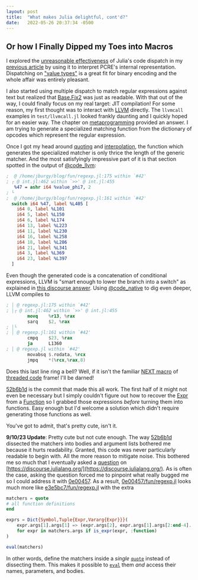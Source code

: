 ```yaml
---
layout: post
title:  "What makes Julia delightful, cont'd?"
date:   2022-05-26 20:37:34 -0500
---
```

## Or how I Finally Dipped my Toes into Macros

I explored the [unreasonable effectiveness](https://www.juliaopt.org/meetings/santiago2019/slides/stefan_karpinski.pdf)
of Julia's code dispatch in my [previous article]({{page.previous.url}}) by using it to interpret PCRE's internal
representation.  Dispatching on ["value types"](https://docs.julialang.org/en/v1/manual/types/#%22Value-types%22)
is a great fit for binary encoding and the whole affair was entirely pleasant.

I also started using multiple dispatch to match regular expressions against text but realized that 
[Base.Fix2](https://docs.julialang.org/en/v1/base/base/#Base.Fix2) was just as readable.  With that out of the way, I
could finally focus on my real target: JIT compilation!  For some reason, my first thought was to interact
with [LLVM](https://docs.julialang.org/en/v1/devdocs/llvm/) directly.  The `llvmcall` examples in `test/llvmcall.jl`
looked frankly daunting and I quickly hoped for an easier way.  The chapter on
[metaprogramming](https://docs.julialang.org/en/v1/manual/metaprogramming/#Metaprogramming) provided an answer.
I am trying to generate a specialized matching function from the dictionary of opcodes which represent the
regular expression.

Once I got my head around [quoting](https://docs.julialang.org/en/v1/manual/metaprogramming/#Quoting) and
[interpolation](https://docs.julialang.org/en/v1/manual/metaprogramming/#man-expression-interpolation), the function
which generates the specialized matcher is only thrice the length of the generic matcher.  And the most satisfyingly
impressive part of it is that section spotted in the output of 
[@code_llvm](https://docs.julialang.org/en/v1/stdlib/InteractiveUtils/#InteractiveUtils.@code_llvm):

```llvm
;  @ /home/jburgy/blog/fun/regexp.jl:175 within `#42'
; ┌ @ int.jl:462 within `>>' @ int.jl:455
   %47 = ashr i64 %value_phi7, 2
; └
;  @ /home/jburgy/blog/fun/regexp.jl:161 within `#42'
  switch i64 %47, label %L405 [
    i64 0, label %L101
    i64 5, label %L150
    i64 6, label %L174
    i64 13, label %L223
    i64 11, label %L230
    i64 16, label %L258
    i64 18, label %L286
    i64 21, label %L341
    i64 3, label %L369
    i64 23, label %L397
  ]
```

Even though the generated code is a concatenation of conditional expressions, LLVM is "smart enough to lower the branch
into a switch" as explained in [this discourse answer](https://discourse.julialang.org/t/computed-goto-or-labels-as-values-in-julia/5013/2).
Using [@code_native](https://docs.julialang.org/en/v1/stdlib/InteractiveUtils/#InteractiveUtils.code_native) to dig
even deeper, LLVM compiles to

```nasm
; │ @ regexp.jl:175 within `#42'
; │┌ @ int.jl:462 within `>>' @ int.jl:455
        movq    %r13, %rax
        sarq    $2, %rax
; │└
; │ @ regexp.jl:161 within `#42'
        cmpq    $23, %rax
        ja      L1360
; │ @ regexp.jl within `#42'
        movabsq $.rodata, %rcx
        jmpq    *(%rcx,%rax,8)
```

Does this last line ring a bell?  Well, if it isn't the familiar [NEXT macro](https://github.com/nornagon/jonesforth/blob/master/jonesforth.S#L305-L471)
of [threaded code](https://en.wikipedia.org/wiki/Threaded_code) frame!  I'll be darned!

[52b6b1d](https://github.com/jburgy/blog/commit/52b6b1d0225f0e7756558c196a8e1b718aa15091) is the commit that made this
all work.  The first half of it might not even be necessary but I simply couldn't figure out how to recover the
[Expr](https://docs.julialang.org/en/v1/base/base/#Core.Expr) from a 
[Function](https://docs.julialang.org/en/v1/base/base/#Core.Function) so I grabbed those expressions _before_ turning
them into functions.  Easy enough but I'd welcome a solution which didn't require generating those functions as well.

You've got to admit, that's pretty cute, isn't it.

**9/10/23 Update**: Pretty cute but not cute enough.  The way
[52b6b1d](https://github.com/jburgy/blog/commit/52b6b1d0225f0e7756558c196a8e1b718aa15091)
dissected the matchers into bodies and argument lists bothered me because it hurts readability.
Granted, this code was never particularly readable to begin with.  All the more reason to mitigate noise.
This bothered me so much that I eventually asked a
[question](https://discourse.julialang.org/t/how-would-macros-make-this-code-clearer/103702)
on [https://discourse.julialang.org/](https://discourse.julialang.org/).  As is often the case, asking
the question forced me to pinpoint what really bugged me so I could address it with
[0e00457](https://github.com/jburgy/blog/commit/0e00457b606d9d6ab65b8c3ea8c202f2479832b2).  As a result,
[0e00457/fun/regexp.jl](https://github.com/jburgy/blog/blob/0e00457b606d9d6ab65b8c3ea8c202f2479832b2/fun/regexp.jl)
looks much more like
[e3e5bc7/fun/regexp.jl](https://github.com/jburgy/blog/blob/e3e5bc76bed152fe4c8641c2204bb87af53af4b5/fun/regexp.jl)
with the extra
```julia
matchers = quote
# all function definitions
end

exprs = Dict{Symbol,Tuple{Expr,Vararg{Expr}}}(
    expr.args[1].args[1] => (expr.args[2], expr.args[1].args[2:end-4]...)
    for expr in matchers.args if is_expr(expr, :function)
)

eval(matchers)
```
In other words, define the matchers inside a _single_ 
[`quote`](https://docs.julialang.org/en/v1/base/base/#quote) instead of dissecting them.
This makes it possible
to [`eval`](https://docs.julialang.org/en/v1/base/base/#Core.eval) them _and_
access their names, parameters, and bodies.